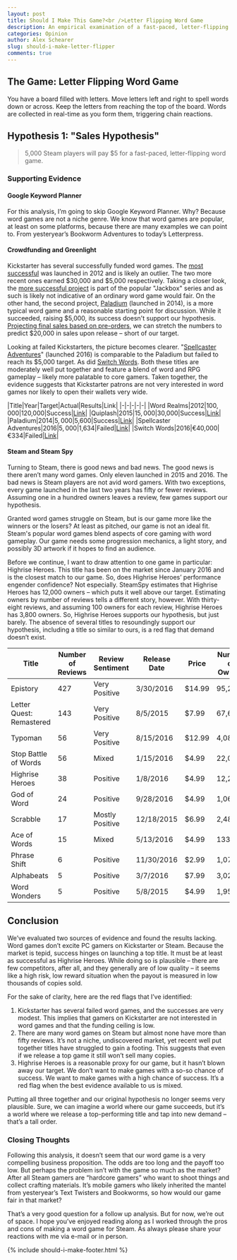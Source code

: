 ```yaml
---
layout: post
title: Should I Make This Game?<br />Letter Flipping Word Game
description: An empirical examination of a fast-paced, letter-flipping word game.
categories: Opinion
author: Alex Schearer
slug: should-i-make-letter-flipper
comments: true
---
```


## The Game: Letter Flipping Word Game
You have a board filled with letters. Move letters left and right to spell words down or across. Keep the letters from reaching the top of the board. Words are collected in real-time as you form them, triggering chain reactions.

## Hypothesis 1: "Sales Hypothesis"
  > 5,000 Steam players will pay $5 for a fast-paced, letter-flipping word game.

### Supporting Evidence
#### Google Keyword Planner
For this analysis, I’m going to skip Google Keyword Planner. Why? Because word games are not a niche genre. We know that word games are popular, at least on some platforms, because there are many examples we can point to. From yesteryear’s Bookworm Adventures to today’s Letterpress.

#### Crowdfunding and Greenlight
Kickstarter has several successfully funded word games. The [most successful][1] was launched in 2012 and is likely an outlier. The two more recent ones earned $30,000 and $5,000 respectively. Taking a closer look, the [more successful project][2] is part of the popular "Jackbox" series and as such is likely not indicative of an ordinary word game would fair. On the other hand, the second project, [Paladium][3] (launched in 2014), is a more typical word game and a reasonable starting point for discussion. While it succeeded, raising $5,000, its success doesn't support our hypothesis. [Projecting final sales based on pre-orders][6], we can stretch the numbers to predict $20,000 in sales upon release – short of our target.

Looking at failed Kickstarters, the picture becomes clearer. "[Spellcaster Adventures][4]" (launched 2016) is comparable to the Paladium but failed to reach its $5,000 target. As did [Switch Words][5]. Both these titles are moderately well put together and feature a blend of word and RPG gameplay – likely more palatable to core gamers. Taken together, the evidence suggests that Kickstarter patrons are not very interested in word games nor likely to open their wallets very wide.

|Title|Year|Target|Actual|Results|Link|
|-|-|-|-|-|
|Word Realms|2012|$100,000|$120,000|Success|[Link][1]|
|Quiplash|2015|$15,000|$30,000|Success|[Link][2]|
|Paladium|2014|$5,000|$5,600|Success|[Link][3]|
|Spellcaster Adventures|2016|$5,000|$1,634|Failed|[Link][4]|
|Switch Words|2016|€40,000|€334|Failed|[Link][5]|

#### Steam and Steam Spy
Turning to Steam, there is good news and bad news. The good news is there aren’t many word games. Only eleven launched in 2015 and 2016. The bad news is Steam players are not avid word gamers. With two exceptions, every game launched in the last two years has fifty or fewer reviews. Assuming one in a hundred owners leaves a review, few games support our hypothesis. 

Granted word games struggle on Steam, but is our game more like the winners or the losers? At least as pitched, our game is not an ideal fit. Steam's popular word games blend aspects of core gaming with word gameplay. Our game needs some progression mechanics, a light story, and possibly 3D artwork if it hopes to find an audience.

Before we continue, I want to draw attention to one game in particular: Highrise Heroes. This title has been on the market since January 2016 and is the closest match to our game. So, does Highrise Heroes’ performance engender confidence? Not especially. SteamSpy estimates that Highrise Heroes has 12,000 owners – which puts it well above our target. Estimating owners by number of reviews tells a different story, however. With thirty-eight reviews, and assuming 100 owners for each review, Highrise Heroes has 3,800 owners. So, Highrise Heroes supports our hypothesis, but just barely. The absence of several titles to resoundingly support our hypothesis, including a title so similar to ours, is a red flag that demand doesn’t exist.

|Title|Number of Reviews|Review Sentiment|Release Date|Price|Number of Owners|Steam|
|-|-|-|-|-|-|-|
|Epistory|427|Very Positive|3/30/2016|$14.99|95,241|[Link](http://store.steampowered.com/app/398850)|
|Letter Quest: Remastered|143|Very Positive|8/5/2015|$7.99|67,699|[Link](http://store.steampowered.com/app/373970/)|
|Typoman|56|Very Positive|8/15/2016|$12.99|4,087|[Link](http://store.steampowered.com/app/336240)|
|Stop Battle of Words|56|Mixed|1/15/2016|$4.99|22,033|[Link](http://store.steampowered.com/app/336240)|
|Highrise Heroes|38|Positive|1/8/2016|$4.99|12,261|[Link](http://store.steampowered.com/app/415670)|
|God of Word|24|Positive|9/28/2016|$4.99|1,066|[Link](http://store.steampowered.com/app/467320)|
|Scrabble|17|Mostly Positive|12/18/2015|$6.99|2,488|[Link](http://store.steampowered.com/app/403130/)|
|Ace of Words|15|Mixed|5/13/2016|$4.99|133,622|[Link](http://store.steampowered.com/app/398680)|
|Phrase Shift|6|Positive|11/30/2016|$2.99|1,077|[Link](http://store.steampowered.com/app/535980/)|
|Alphabeats|5|Positive|3/7/2016|$7.99|3,021|[Link](http://store.steampowered.com/app/420160)|
|Word Wonders|5|Positive|5/8/2015|$4.99|1,955|[Link](http://store.steampowered.com/app/362790)|

## Conclusion
We’ve evaluated two sources of evidence and found the results lacking. Word games don’t excite PC gamers on Kickstarter or Steam. Because the market is tepid, success hinges on launching a top title. It must be at least as successful as Highrise Heroes. While doing so is plausible – there are few competitors, after all, and they generally are of low quality – it seems like a high risk, low reward situation when the payout is measured in low thousands of copies sold.

For the sake of clarity, here are the red flags that I’ve identified:

  1. Kickstarter has several failed word games, and the successes are very modest. This implies that gamers on Kickstarter are not interested in word games and that the funding ceiling is low.
  1. There are many word games on Steam but almost none have more than fifty reviews. It’s not a niche, undiscovered market, yet recent well put together titles have struggled to gain a footing.  This suggests that even if we release a top game it still won’t sell many copies.
  1. Highrise Heroes is a reasonable proxy for our game, but it hasn’t blown away our target. We don’t want to make games with a so-so chance of success. We want to make games with a high chance of success. It’s a red flag when the best evidence available to us is mixed.

Putting all three together and our original hypothesis no longer seems very plausible. Sure, we can imagine a world where our game succeeds, but it’s a world where we release a top-performing title and tap into new demand – that’s a tall order.

### Closing Thoughts
Following this analysis, it doesn’t seem that our word game is a very compelling business proposition. The odds are too long and the payoff too low. But perhaps the problem isn’t with the game so much as the market? After all Steam gamers are “hardcore gamers” who want to shoot things and collect crafting materials. It’s mobile gamers who likely inherited the mantel from yesteryear’s Text Twisters and Bookworms, so how would our game fair in that market?

That’s a very good question for a follow up analysis. But for now, we’re out of space. I hope you’ve enjoyed reading along as I worked through the pros and cons of making a word game for Steam. As always please share your reactions with me via e-mail or in person.

{% include should-i-make-footer.html %}

[1]: https://www.kickstarter.com/projects/2140824020/word-realms
[2]: https://www.kickstarter.com/projects/jackboxgames/quiplash
[3]: https://www.kickstarter.com/projects/paladium/apexicon-fantasy-puzzle-combat-puzzle-rpg
[4]: https://www.kickstarter.com/projects/1144445138/spellcaster-adventure
[5]: https://www.kickstarter.com/projects/2090719886/switch-words
[6]: http://yachtclubgames.com/2014/08/sales-one-month/